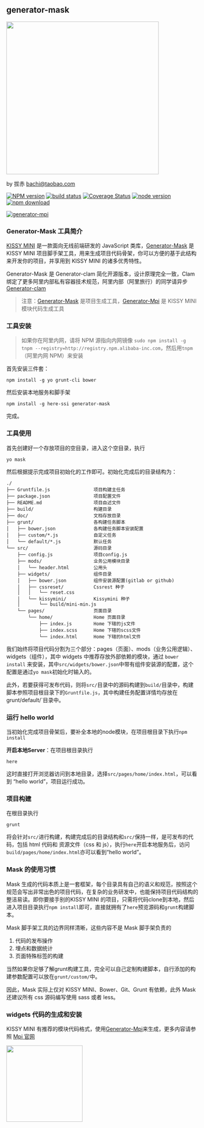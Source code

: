 ## generator-mask

<img src="https://gw.alicdn.com/tps/TB1K4zwJXXXXXXwaXXXXXXXXXXX-1178-454.png_600x600.jpg" width="400" />

by 拔赤 bachi@taobao.com

[![NPM version][npm-image]][npm-url]
[![build status][travis-image]][travis-url]
[![Coverage Status](https://coveralls.io/repos/jayli/generator-mask/badge.svg?branch=master&service=github)](https://coveralls.io/github/jayli/generator-mask?branch=master)
[![node version][node-image]][node-url]
[![npm download][npm-download]][download-url]

[![generator-mpi](https://nodei.co/npm/generator-mask.png)](https://npmjs.org/package/generator-mask)

[npm-image]: http://img.shields.io/npm/v/generator-mask.svg?style=flat-square
[npm-url]: http://npmjs.org/package/generator-mask
[bower-image]: http://img.shields.io/bower/v/generator-mask.svg?style=flat-square
[bower-url]: https://github.com/jayli/generator-mask
[travis-image]: https://img.shields.io/travis/jayli/generator-mask.svg?style=flat-square
[travis-url]: https://travis-ci.org/jayli/generator-mask
[node-image]: https://img.shields.io/badge/node.js-%3E=_0.12-green.svg?style=flat-square
[node-url]: http://nodejs.org/download/
[npm-download]: https://img.shields.io/npm/dm/generator-mask.svg?style=flat-square
[download-url]: https://npmjs.org/package/generator-mask


### Generator-Mask 工具简介

[KISSY MINI](http://m.kissyui.com) 是一款面向无线前端研发的 JavaScript 类库，[Generator-Mask](https://github.com/jayli/generator-mask) 是 KISSY MINI 项目脚手架工具，用来生成项目代码骨架，你可以方便的基于此结构来开发你的项目，并享用到 KISSY MINI 的诸多优秀特性。

Generator-Mask 是 Generator-clam 简化开源版本，设计原理完全一致，Clam 绑定了更多阿里内部私有容器技术规范，阿里内部（阿里旅行）的同学请异步[Generator-clam](http://web.npm.alibaba-inc.com/package/generator-clam)

> 注意：[Generator-Mask](https://github.com/jayli/generator-mask) 是项目生成工具，[Generator-Mpi](https://github.com/jayli/generator-mpi) 是 KISSY MINI 模块代码生成工具

### 工具安装

> 如果你在阿里内网，请将 NPM 源指向内网镜像 `sudo npm install -g tnpm --registry=http://registry.npm.alibaba-inc.com`，然后用`tnpm`（阿里内网 NPM）来安装

首先安装三件套：

	npm install -g yo grunt-cli bower

然后安装本地服务和脚手架

	npm install -g here-ssi generator-mask

完成。

### 工具使用

首先创建好一个存放项目的空目录，进入这个空目录，执行

	yo mask

然后根据提示完成项目初始化的工作即可。初始化完成后的目录结构为：

	./
	├── Gruntfile.js 				项目构建主任务
	├── package.json				项目配置文件
	├── README.md					项目自述文件
	├── build/						构建目录
	├── doc/						文档存放目录
	├── grunt/						各构建任务脚本
	│   ├── bower.json				各构建任务脚本安装配置
	│   ├── custom/*.js				自定义任务
	│   └── default/*.js			默认任务
	└── src/						源码目录
		├── config.js				项目config.js
		├── mods/					业务公用模块目录
		│   └── header.html			公用头
		├── widgets/ 				组件目录
		│   ├── bower.json			组件安装源配置(gitlab or github)
		│   ├── cssreset/			Cssrest 种子
		│   │   └── reset.css
		│   └── kissymini/			Kissymini 种子
		│       └── build/mini-min.js
		└── pages/					页面目录		 
			└── home/				Home 页面目录
				├── index.js		Home 下辖的js文件
				├── index.scss		Home 下辖的scss文件
				└── index.html		Home 下辖的html文件

我们始终将项目代码分割为三个部分：pages（页面）、mods（业务公用逻辑）、widgets（组件），其中 widgets 中推荐存放外部依赖的模块，通过 `bower install` 来安装，其中`src/widgets/bower.json`中带有组件安装源的配置，这个配置是通过`yo mask`初始化时输入的。

此外，若要获得可发布代码，则将`src/`目录中的源码构建到`build/`目录中，构建脚本参照项目根目录下的`Gruntfile.js`，其中构建任务配置详情均存放在grunt/default/`目录中。

### 运行 hello world

当初始化完成项目骨架后，要补全本地的node模块，在项目根目录下执行`npm install`

**开启本地Server**：在项目根目录执行

	here

这时直接打开浏览器访问到本地目录，选择`src/pages/home/index.html`，可以看到 “hello world”，项目运行成功。

### 项目构建

在根目录执行

	grunt

将会针对`src/`进行构建，构建完成后的目录结构和`src/`保持一样，是可发布的代码，包括 html 代码和 资源文件（css 和 js），执行`here`开启本地服务后，访问`build/pages/home/index.html`亦可以看到“hello world”。

### Mask 的使用习惯

Mask 生成的代码本质上是一套框架，每个目录具有自己的语义和规范，按照这个规范会写出非常出色的项目代码，在复杂的业务研发中，也能保持项目代码结构的整洁易读。即你要接手别的KISSY MINI 的项目，只需将代码clone到本地，然后进入项目目录执行`npm install`即可，直接就拥有了`here`预览源码和`grunt`构建脚本。

Mask 脚手架工具的边界同样清晰，这些内容不是 Mask 脚手架负责的

1. 代码的发布操作
1. 埋点和数据统计
1. 页面特殊标签的构建

当然如果你足够了解grunt构建工具，完全可以自己定制构建脚本，自行添加的构建参数配置可以放在`grunt/custom/`中。

因此，Mask 实际上仅对 KISSY MINI、Bower、Git、Grunt 有依赖，此外 Mask 还建议所有 css 源码编写使用 sass 或者 less。

### widgets 代码的生成和安装

KISSY MINI 有推荐的模块代码格式，使用[Generator-Mpi](https://github.com/jayli/generator-mpi)来生成，更多内容请参照 [Mpi 官网](https://github.com/jayli/generator-mpi)

<img src="http://gw.alicdn.com/tps/TB13sGbJXXXXXbaXVXXXXXXXXXX-360-196.png" width="200" />

